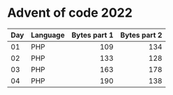 # Advent of code 2022



| Day | Language | Bytes part 1 | Bytes part 2 |
|-----|----------|-------------:|-------------:|
| 01  | PHP      |          109 |          134 |
| 02  | PHP      |          133 |          128 |
| 03  | PHP      |          163 |          178 |
| 04  | PHP      |          190 |          138 |
